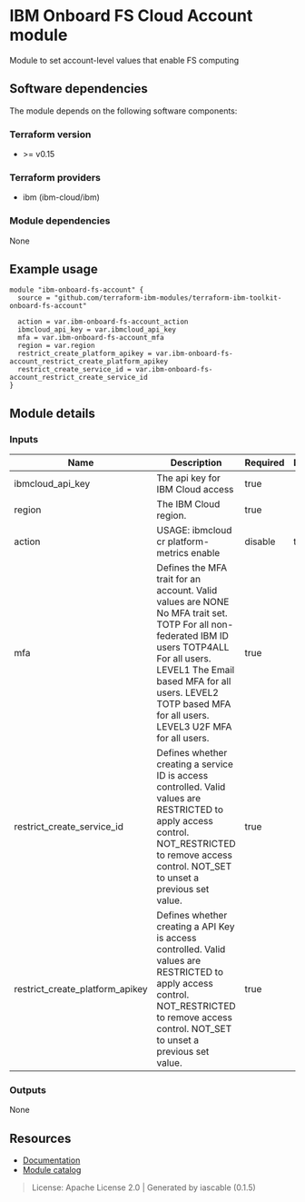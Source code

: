 # IBM Onboard FS Cloud Account module

Module to set account-level values that enable FS computing


## Software dependencies

The module depends on the following software components:

### Terraform version

- \>= v0.15

### Terraform providers


- ibm (ibm-cloud/ibm)

### Module dependencies


None

## Example usage

```hcl
module "ibm-onboard-fs-account" {
  source = "github.com/terraform-ibm-modules/terraform-ibm-toolkit-onboard-fs-account"

  action = var.ibm-onboard-fs-account_action
  ibmcloud_api_key = var.ibmcloud_api_key
  mfa = var.ibm-onboard-fs-account_mfa
  region = var.region
  restrict_create_platform_apikey = var.ibm-onboard-fs-account_restrict_create_platform_apikey
  restrict_create_service_id = var.ibm-onboard-fs-account_restrict_create_service_id
}

```

## Module details

### Inputs

| Name | Description | Required | Default | Source |
|------|-------------|---------|----------|--------|
| ibmcloud_api_key | The api key for IBM Cloud access | true |  |  |
| region | The IBM Cloud region. | true |  |  |
| action | USAGE: ibmcloud cr platform-metrics enable | disable | true |  |  |
| mfa | Defines the MFA trait for an account. Valid values are NONE No MFA trait set. TOTP For all non-federated IBM ID users TOTP4ALL For all users. LEVEL1 The Email based MFA for all users. LEVEL2 TOTP based MFA for all users. LEVEL3 U2F MFA for all users. | true |  |  |
| restrict_create_service_id | Defines whether creating a service ID is access controlled. Valid values are RESTRICTED to apply access control. NOT_RESTRICTED to remove access control. NOT_SET to unset a previous set value. | true |  |  |
| restrict_create_platform_apikey | Defines whether creating a API Key is access controlled. Valid values are RESTRICTED to apply access control. NOT_RESTRICTED to remove access control. NOT_SET to unset a previous set value. | true |  |  |

### Outputs


None

## Resources

- [Documentation](https://operate.cloudnativetoolkit.dev)
- [Module catalog](https://modules.cloudnativetoolkit.dev)

> License: Apache License 2.0 | Generated by iascable (0.1.5)
